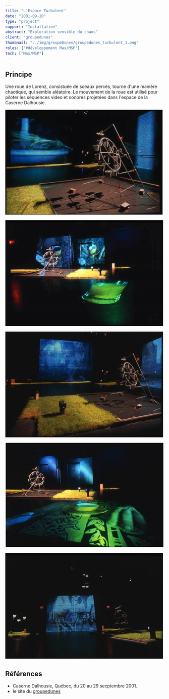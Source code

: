 ```yaml
---
title: "L'Espace Turbulent"
date: "2001-09-20"
type: "project" 
support: "Installation"
abstract: "Exploration sensible du chaos"
client: "groupedunes"
thumbnail: "../img/groupeDunes/groupedunes_turbulent_1.png"
roles: ["#développement Max/MSP"]
tech: ["Max/MSP"]
---
```



## Principe

Une roue de Lorenz, consistuée de sceaux percés, tourne d'une manière chaotique, qui semble aléatoire. Le mouvement de la roue est utilisé pour piloter les séquences video et sonores projetées dans l'espace de la Caserne Dalhousie.


![© groupedunes](../img/groupeDunes/groupedunes_turbulent_1.png)


![© groupedunes](../img/groupeDunes/groupedunes_turbulent_2.png)


![© groupedunes](../img/groupeDunes/groupedunes_turbulent_3.png)


![© groupedunes](../img/groupeDunes/groupedunes_turbulent_4.png)


![© groupedunes](../img/groupeDunes/groupedunes_turbulent_5.png)



## Références
- Caserne Dalhousie, Québec, du 20 au 29 secptembre 2001.
- le site du [groupedunes](http://www.groupedunes.fr)
